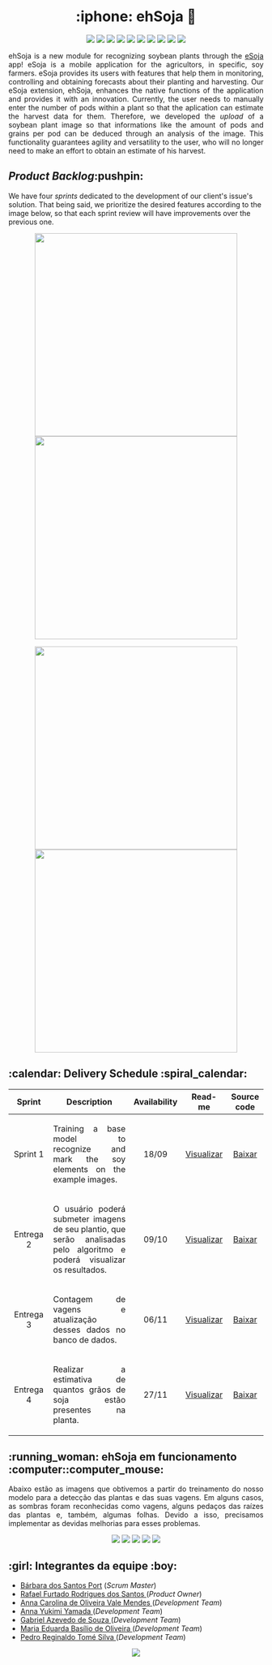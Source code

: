 <h1 align="center">:iphone: ehSoja 🌱</h1>

<p align="center">
    <img src="https://img.shields.io/badge/TensorFlow-FF6F00?style=for-the-badge&logo=tensorflow&logoColor=white"/>
    <img src="https://img.shields.io/badge/Keras-%23D00000.svg?style=for-the-badge&logo=Keras&logoColor=white"/>
    <img src="https://img.shields.io/badge/React_Native-20232A?style=for-the-badge&logo=react&logoColor=61DAFB"/>
    <img src="https://img.shields.io/badge/TypeScript-007ACC?style=for-the-badge&logo=typescript&logoColor=white"/>
    <img src="https://img.shields.io/badge/Python-3776AB?style=for-the-badge&logo=python&logoColor=white"/>
    <img src="https://img.shields.io/badge/Flask-000000?style=for-the-badge&logo=flask&logoColor=white"/>
    <img src="https://img.shields.io/badge/Node.js-43853D?style=for-the-badge&logo=node.js&logoColor=white"/>
    <img src="https://img.shields.io/badge/nestjs-%23E0234E.svg?style=for-the-badge&logo=nestjs&logoColor=white"/>
    <img src="https://img.shields.io/badge/PostgreSQL-316192?style=for-the-badge&logo=postgresql&logoColor=white"/>
    <img src="https://img.shields.io/badge/Firebase-039BE5?style=for-the-badge&logo=Firebase&logoColor=white"/>
</p>

<p align="justify">
ehSoja is a new module for recognizing soybean plants through the <a href="https://github.com/cluster-8/esoja-mobile">eSoja</a> app! eSoja is a mobile application for the agricultors, in specific, soy farmers. eSoja provides its users with features that help them in monitoring, controlling and obtaining forecasts about their planting and harvesting. Our eSoja extension, ehSoja, enhances the native functions of the application and provides it with an innovation. Currently, the user needs to manually enter the number of pods within a plant so that the aplication can estimate the harvest data for them. Therefore, we developed the <i>upload</i> of a soybean plant image so that informations like the amount of pods and grains per pod can be deduced through an analysis of the image. This functionality guarantees agility and versatility to the user, who will no longer need to make an effort to obtain an estimate of his harvest.
</p>

<h2><i>Product Backlog</i>:pushpin:</h2>
<p>We have four <i>sprints</i> dedicated to the development of our client's issue's solution. That being said, we prioritize the desired features according to the image below, so that each sprint review will have improvements over the previous one.</p>
<p align="center">
    <img src="https://github.com/barbaraport/softtelie-ehsoja/blob/main/docs/Backlog/Backlog_Sprint1.png" width="400px">
    <img src="https://github.com/barbaraport/softtelie-ehsoja/blob/main/docs/Backlog/Backlog_Sprint2.png" width="400px">
</p>
<p align="center">
    <img src="https://github.com/barbaraport/softtelie-ehsoja/blob/main/docs/Backlog/Backlog_Sprint3.png" width="400px">
    <img src="https://github.com/barbaraport/softtelie-ehsoja/blob/main/docs/Backlog/Backlog_Sprint4.png" width="400px">
</p>

<h2>:calendar: Delivery Schedule :spiral_calendar:</h2>
<table>
    <thead>
        <th width=100px>Sprint</th>
        <th width=450px>Description</th>
        <th width=70px>Availability</th>
        <th width=45px>Read-me</th>
        <th width=65px>Source code</th>
    </thead>
    <tr>
        <td><p align="center">Sprint 1</p></td>
        <td><p align="justify">Training a base model to recognize and mark the soy elements on the example images.</p></td>
        <td><p align="center">18/09</p></td>
        <td><p align="center"><a href="https://github.com/barbaraport/softtelie-ehsoja/blob/main/docs/Readmes/sprint_1.md">Visualizar</a></p></td>
        <td><p align="center"><a href="https://github.com/barbaraport/softtelie-ehsoja/releases/tag/v0.1">Baixar</a></p></td>
    </tr>
    <tr>
        <td><p align="center">Entrega 2</p></td>
        <td><p align="justify">O usuário poderá submeter imagens de seu plantio, que serão analisadas pelo algoritmo e poderá visualizar os resultados.</p></td>
        <td><p align="center">09/10</p></td>
        <td><p align="center"><a href="https://github.com/barbaraport/softtelie-ehsoja/tree/main/docs/Readmes/sprint_2.md">Visualizar</a></p></td>
        <td><p align="center"><a href="https://github.com/barbaraport/softtelie-ehsoja/releases/tag/v0.2">Baixar</a></p></td>
    </tr>
    <tr>
        <td><p align="center">Entrega 3</p></td>
        <td><p align="justify">Contagem de vagens e atualização desses dados no banco de dados.</p></td>
        <td><p align="center">06/11</p></td>
        <td><p align="center"><a href="https://github.com/barbaraport/softtelie-ehsoja/tree/main/docs/Readmes/sprint_3.md">Visualizar</a></p></td>
        <td><p align="center"><a href="https://github.com/barbaraport/softtelie-ehsoja/releases/tag/v0.3">Baixar</a></p></td>
    </tr>
    <tr>
        <td><p align="center">Entrega 4</p></td>
        <td><p align="justify">Realizar a estimativa de quantos grãos de soja estão presentes na planta.</p></td>
        <td><p align="center">27/11</p></td>
        <td><p align="center"><a href="https://github.com/barbaraport/softtelie-ehsoja/tree/main/docs/Readmes/sprint_4.md">Visualizar</a></p></td>
        <td><p align="center"><a href="https://github.com/barbaraport/softtelie-ehsoja/releases/tag/v0.4">Baixar</a></p></td>
    </tr>
</table>

<h2>:running_woman: ehSoja em funcionamento :computer::computer_mouse:</h2>
<p align="justify">Abaixo estão as imagens que obtivemos a partir do treinamento do nosso modelo para a detecção das plantas e das suas vagens. Em alguns casos, as sombras foram reconhecidas como vagens, alguns pedaços das raízes das plantas e, também, algumas folhas. Devido a isso, precisamos implementar as devidas melhorias para esses problemas.</p>
<p align="center">
  <img src="https://github.com/barbaraport/softtelie-ehsoja/blob/main/docs/MVPs/sprint_1/10test_result_cropped.png"/>
  <img src="https://github.com/barbaraport/softtelie-ehsoja/blob/main/docs/MVPs/sprint_1/11test_result_cropped.png"/>
  <img src="https://github.com/barbaraport/softtelie-ehsoja/blob/main/docs/MVPs/sprint_1/14val_result_cropped.png"/>
  <img src="https://github.com/barbaraport/softtelie-ehsoja/blob/main/docs/MVPs/sprint_1/15test_result_cropped.png"/>
  <img src="https://github.com/barbaraport/softtelie-ehsoja/blob/main/docs/MVPs/sprint_1/15val_result_cropped.png"/>
</p>

<h2>:girl: Integrantes da equipe :boy:</h2>
<ul>
    <li><a href="https://www.linkedin.com/in/b%C3%A1rbara-port-402158198/">Bárbara dos Santos Port</a> (<i>Scrum Master</i>)</li>
    <li><a href="https://www.linkedin.com/in/rafael-furtado-613a9712a/">Rafael Furtado Rodrigues dos Santos </a>(<i>Product Owner</i>)</li>
        <li><a href="https://www.linkedin.com/in/anna-carolina-de-oliveira-vale-mendes-372411b3">Anna Carolina de Oliveira Vale Mendes </a>(<i>Development Team</i>)</li>
    <li><a href="https://www.linkedin.com/in/anna-yukimi-yamada-6ba23b149/">Anna Yukimi Yamada </a>(<i>Development Team</i>)</li>
    <li><a href="https://www.linkedin.com/in/gabrielsouzati/">Gabriel Azevedo de Souza </a>(<i>Development Team</i>)</li>
    <li><a href="https://www.linkedin.com/in/mariaeduarda-oliveira/">Maria Eduarda Basílio de Oliveira </a>(<i>Development Team</i>)</li>
    <li><a href="https://www.linkedin.com/in/pedro-silva-18720b236/">Pedro Reginaldo Tomé Silva </a>(<i>Development Team</i>)</li>
</ul>
        
<p align="center">
    <img src="http://ForTheBadge.com/images/badges/built-with-love.svg"/>
</p>
